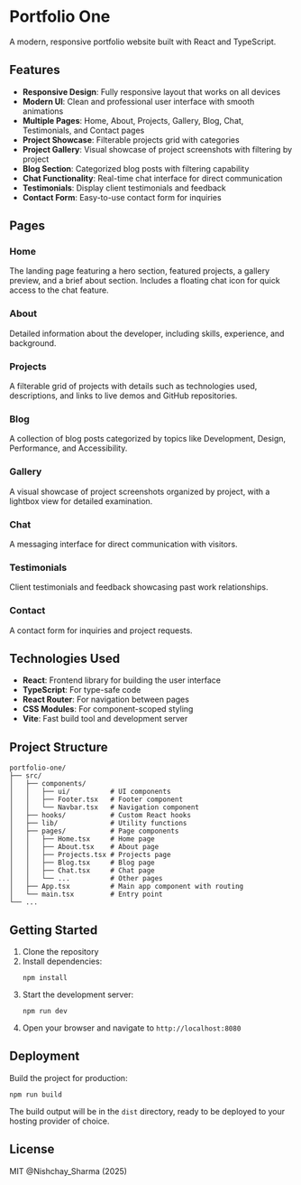   # Portfolio One

A modern, responsive portfolio website built with React and TypeScript.

## Features

- **Responsive Design**: Fully responsive layout that works on all devices
- **Modern UI**: Clean and professional user interface with smooth animations
- **Multiple Pages**: Home, About, Projects, Gallery, Blog, Chat, Testimonials, and Contact pages
- **Project Showcase**: Filterable projects grid with categories
- **Project Gallery**: Visual showcase of project screenshots with filtering by project
- **Blog Section**: Categorized blog posts with filtering capability
- **Chat Functionality**: Real-time chat interface for direct communication
- **Testimonials**: Display client testimonials and feedback
- **Contact Form**: Easy-to-use contact form for inquiries

## Pages

### Home
The landing page featuring a hero section, featured projects, a gallery preview, and a brief about section. Includes a floating chat icon for quick access to the chat feature.

### About
Detailed information about the developer, including skills, experience, and background.

### Projects
A filterable grid of projects with details such as technologies used, descriptions, and links to live demos and GitHub repositories.

### Blog
A collection of blog posts categorized by topics like Development, Design, Performance, and Accessibility.

### Gallery
A visual showcase of project screenshots organized by project, with a lightbox view for detailed examination.

### Chat
A messaging interface for direct communication with visitors.

### Testimonials
Client testimonials and feedback showcasing past work relationships.

### Contact
A contact form for inquiries and project requests.

## Technologies Used

- **React**: Frontend library for building the user interface
- **TypeScript**: For type-safe code
- **React Router**: For navigation between pages
- **CSS Modules**: For component-scoped styling
- **Vite**: Fast build tool and development server

## Project Structure

```
portfolio-one/
├── src/
│   ├── components/
│   │   ├── ui/          # UI components
│   │   ├── Footer.tsx   # Footer component
│   │   └── Navbar.tsx   # Navigation component
│   ├── hooks/           # Custom React hooks
│   ├── lib/             # Utility functions
│   ├── pages/           # Page components
│   │   ├── Home.tsx     # Home page
│   │   ├── About.tsx    # About page
│   │   ├── Projects.tsx # Projects page
│   │   ├── Blog.tsx     # Blog page
│   │   ├── Chat.tsx     # Chat page
│   │   └── ...          # Other pages
│   ├── App.tsx          # Main app component with routing
│   └── main.tsx         # Entry point
└── ...
```

## Getting Started

1. Clone the repository
2. Install dependencies:
   ```
   npm install
   ```
3. Start the development server:
   ```
   npm run dev
   ```
4. Open your browser and navigate to `http://localhost:8080`

## Deployment

Build the project for production:
```
npm run build
```

The build output will be in the `dist` directory, ready to be deployed to your hosting provider of choice.

## License

MIT @Nishchay_Sharma (2025)
